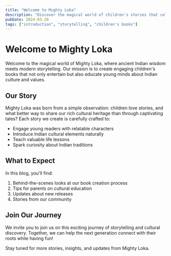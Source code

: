 ```yaml
---
title: "Welcome to Mighty Loka"
description: "Discover the magical world of children's stories that celebrate Indian culture and values"
pubDate: 2024-03-20
tags: ["introduction", "storytelling", "children's books"]
---
```


# Welcome to Mighty Loka

Welcome to the magical world of Mighty Loka, where ancient Indian wisdom meets modern storytelling. Our mission is to create engaging children's books that not only entertain but also educate young minds about Indian culture and values.

## Our Story

Mighty Loka was born from a simple observation: children love stories, and what better way to share our rich cultural heritage than through captivating tales? Each story we create is carefully crafted to:

- Engage young readers with relatable characters
- Introduce Indian cultural elements naturally
- Teach valuable life lessons
- Spark curiosity about Indian traditions

## What to Expect

In this blog, you'll find:

1. Behind-the-scenes looks at our book creation process
2. Tips for parents on cultural education
3. Updates about new releases
4. Stories from our community

## Join Our Journey

We invite you to join us on this exciting journey of storytelling and cultural discovery. Together, we can help the next generation connect with their roots while having fun!

Stay tuned for more stories, insights, and updates from Mighty Loka. 